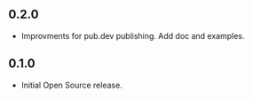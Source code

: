 ## 0.2.0

* Improvments for pub.dev publishing. Add doc and examples.

## 0.1.0

* Initial Open Source release.